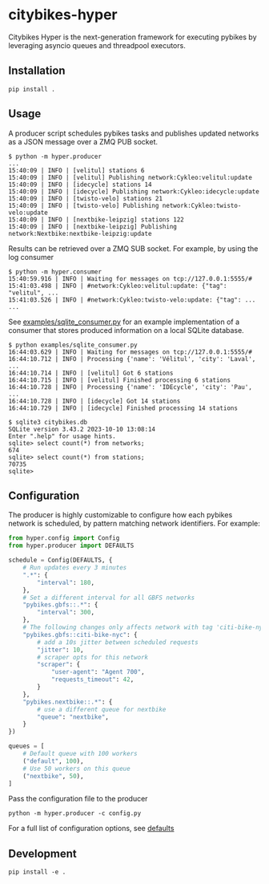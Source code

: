 # citybikes-hyper

Citybikes Hyper is the next-generation framework for executing pybikes by
leveraging asyncio queues and threadpool executors.

## Installation

```console
pip install .
```

## Usage

A producer script schedules pybikes tasks and publishes updated networks as
a JSON message over a ZMQ PUB socket.

```
$ python -m hyper.producer
...
15:40:09 | INFO | [velitul] stations 6
15:40:09 | INFO | [velitul] Publishing network:Cykleo:velitul:update
15:40:09 | INFO | [idecycle] stations 14
15:40:09 | INFO | [idecycle] Publishing network:Cykleo:idecycle:update
15:40:09 | INFO | [twisto-velo] stations 21
15:40:09 | INFO | [twisto-velo] Publishing network:Cykleo:twisto-velo:update
15:40:09 | INFO | [nextbike-leipzig] stations 122
15:40:09 | INFO | [nextbike-leipzig] Publishing network:Nextbike:nextbike-leipzig:update
```

Results can be retrieved over a ZMQ SUB socket. For example, by using the
log consumer

```
$ python -m hyper.consumer
15:40:59.916 | INFO | Waiting for messages on tcp://127.0.0.1:5555/#
15:41:03.498 | INFO | #network:Cykleo:velitul:update: {"tag": "velitul", ...
15:41:03.526 | INFO | #network:Cykleo:twisto-velo:update: {"tag": ...
...
```

See [examples/sqlite_consumer.py] for an example implementation of a consumer
that stores produced information on a local SQLite database.

```
$ python examples/sqlite_consumer.py
16:44:03.629 | INFO | Waiting for messages on tcp://127.0.0.1:5555/#
16:44:10.712 | INFO | Processing {'name': 'Vélitul', 'city': 'Laval', ...
16:44:10.714 | INFO | [velitul] Got 6 stations
16:44:10.715 | INFO | [velitul] Finished processing 6 stations
16:44:10.728 | INFO | Processing {'name': 'IDEcycle', 'city': 'Pau', ...
16:44:10.728 | INFO | [idecycle] Got 14 stations
16:44:10.729 | INFO | [idecycle] Finished processing 14 stations
```

```
$ sqlite3 citybikes.db
SQLite version 3.43.2 2023-10-10 13:08:14
Enter ".help" for usage hints.
sqlite> select count(*) from networks;
674
sqlite> select count(*) from stations;
70735
sqlite>
```

[examples/sqlite_consumer.py]: examples/sqlite_consumer.py

## Configuration

The producer is highly customizable to configure how each pybikes network is
scheduled, by pattern matching network identifiers. For example:

```python
from hyper.config import Config
from hyper.producer import DEFAULTS

schedule = Config(DEFAULTS, {
    # Run updates every 3 minutes
    ".*": {
        "interval": 180,
    },
    # Set a different interval for all GBFS networks
    "pybikes.gbfs::.*": {
        "interval": 300,
    },
    # The following changes only affects network with tag 'citi-bike-nyc'
    "pybikes.gbfs::citi-bike-nyc": {
        # add a 10s jitter between scheduled requests
        "jitter": 10,
        # scraper opts for this network
        "scraper": {
            "user-agent": "Agent 700",
            "requests_timeout": 42,
        }
    },
    "pybikes.nextbike::.*": {
        # use a different queue for nextbike
        "queue": "nextbike",
    }
})

queues = [
    # Default queue with 100 workers
    ("default", 100),
    # Use 50 workers on this queue
    ("nextbike", 50),
]
```

Pass the configuration file to the producer

```console
python -m hyper.producer -c config.py
```

For a full list of configuration options, see [defaults]

[defaults]: src/hyper/producer.py#L28

## Development

```console
pip install -e .
```
